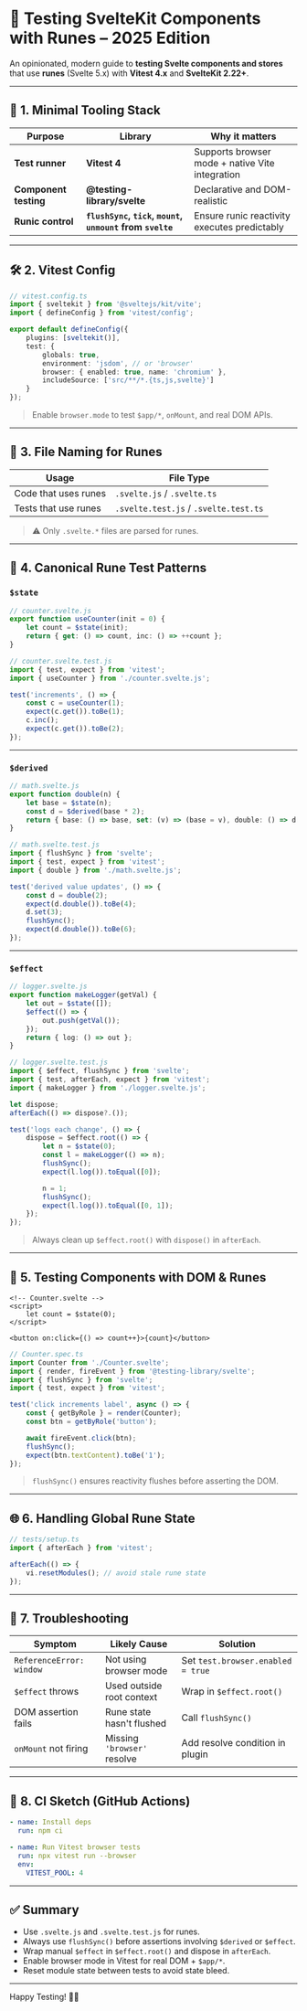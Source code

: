 # 🧪 Testing SvelteKit Components with Runes – 2025 Edition

An opinionated, modern guide to **testing Svelte components and stores** that use **runes** (Svelte 5.x) with **Vitest 4.x** and **SvelteKit 2.22+**.

---

## 🧱 1. Minimal Tooling Stack

| Purpose               | Library                                                   | Why it matters                                  |
| --------------------- | --------------------------------------------------------- | ----------------------------------------------- |
| **Test runner**       | **Vitest 4**                                              | Supports browser mode + native Vite integration |
| **Component testing** | **@testing-library/svelte**                               | Declarative and DOM-realistic                   |
| **Runic control**     | **`flushSync`, `tick`, `mount`, `unmount` from `svelte`** | Ensure runic reactivity executes predictably    |

---

## 🛠 2. Vitest Config

```ts
// vitest.config.ts
import { sveltekit } from '@sveltejs/kit/vite';
import { defineConfig } from 'vitest/config';

export default defineConfig({
	plugins: [sveltekit()],
	test: {
		globals: true,
		environment: 'jsdom', // or 'browser'
		browser: { enabled: true, name: 'chromium' },
		includeSource: ['src/**/*.{ts,js,svelte}']
	}
});
```

> Enable `browser.mode` to test `$app/*`, `onMount`, and real DOM APIs.

---

## 📂 3. File Naming for Runes

| Usage                | File Type                             |
| -------------------- | ------------------------------------- |
| Code that uses runes | `.svelte.js` / `.svelte.ts`           |
| Tests that use runes | `.svelte.test.js` / `.svelte.test.ts` |

> ⚠ Only `.svelte.*` files are parsed for runes.

---

## 🎯 4. Canonical Rune Test Patterns

### `$state`

```ts
// counter.svelte.js
export function useCounter(init = 0) {
	let count = $state(init);
	return { get: () => count, inc: () => ++count };
}

// counter.svelte.test.js
import { test, expect } from 'vitest';
import { useCounter } from './counter.svelte.js';

test('increments', () => {
	const c = useCounter(1);
	expect(c.get()).toBe(1);
	c.inc();
	expect(c.get()).toBe(2);
});
```

---

### `$derived`

```ts
// math.svelte.js
export function double(n) {
	let base = $state(n);
	const d = $derived(base * 2);
	return { base: () => base, set: (v) => (base = v), double: () => d };
}

// math.svelte.test.js
import { flushSync } from 'svelte';
import { test, expect } from 'vitest';
import { double } from './math.svelte.js';

test('derived value updates', () => {
	const d = double(2);
	expect(d.double()).toBe(4);
	d.set(3);
	flushSync();
	expect(d.double()).toBe(6);
});
```

---

### `$effect`

```ts
// logger.svelte.js
export function makeLogger(getVal) {
	let out = $state([]);
	$effect(() => {
		out.push(getVal());
	});
	return { log: () => out };
}

// logger.svelte.test.js
import { $effect, flushSync } from 'svelte';
import { test, afterEach, expect } from 'vitest';
import { makeLogger } from './logger.svelte.js';

let dispose;
afterEach(() => dispose?.());

test('logs each change', () => {
	dispose = $effect.root(() => {
		let n = $state(0);
		const l = makeLogger(() => n);
		flushSync();
		expect(l.log()).toEqual([0]);

		n = 1;
		flushSync();
		expect(l.log()).toEqual([0, 1]);
	});
});
```

> Always clean up `$effect.root()` with `dispose()` in `afterEach`.

---

## 🧪 5. Testing Components with DOM & Runes

```svelte
<!-- Counter.svelte -->
<script>
	let count = $state(0);
</script>

<button on:click={() => count++}>{count}</button>
```

```ts
// Counter.spec.ts
import Counter from './Counter.svelte';
import { render, fireEvent } from '@testing-library/svelte';
import { flushSync } from 'svelte';
import { test, expect } from 'vitest';

test('click increments label', async () => {
	const { getByRole } = render(Counter);
	const btn = getByRole('button');

	await fireEvent.click(btn);
	flushSync();
	expect(btn.textContent).toBe('1');
});
```

> `flushSync()` ensures reactivity flushes before asserting the DOM.

---

## 🌐 6. Handling Global Rune State

```ts
// tests/setup.ts
import { afterEach } from 'vitest';

afterEach(() => {
	vi.resetModules(); // avoid stale rune state
});
```

---

## 🧰 7. Troubleshooting

| Symptom                  | Likely Cause                | Solution                          |
| ------------------------ | --------------------------- | --------------------------------- |
| `ReferenceError: window` | Not using browser mode      | Set `test.browser.enabled = true` |
| `$effect` throws         | Used outside root context   | Wrap in `$effect.root()`          |
| DOM assertion fails      | Rune state hasn't flushed   | Call `flushSync()`                |
| `onMount` not firing     | Missing `'browser'` resolve | Add resolve condition in plugin   |

---

## 🧪 8. CI Sketch (GitHub Actions)

```yaml
- name: Install deps
  run: npm ci

- name: Run Vitest browser tests
  run: npx vitest run --browser
  env:
    VITEST_POOL: 4
```

---

## ✅ Summary

- Use `.svelte.js` and `.svelte.test.js` for runes.
- Always use `flushSync()` before assertions involving `$derived` or `$effect`.
- Wrap manual `$effect` in `$effect.root()` and dispose in `afterEach`.
- Enable browser mode in Vitest for real DOM + `$app/*`.
- Reset module state between tests to avoid state bleed.

---

Happy Testing! 🧪✨
